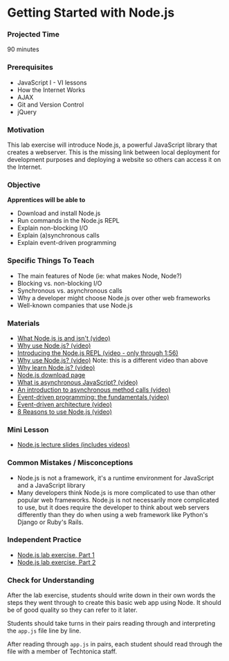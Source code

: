 # Getting Started with Node.js

### Projected Time
90 minutes

### Prerequisites
- JavaScript I - VI lessons
- How the Internet Works
- AJAX
- Git and Version Control
- jQuery

### Motivation
This lab exercise will introduce Node.js, a powerful JavaScript library that creates a webserver. This is the missing link between local deployment for development purposes and deploying a website so others can access it on the Internet.

### Objective
**Apprentices will be able to**
- Download and install Node.js
- Run commands in the Node.js REPL
- Explain non-blocking I/O
- Explain (a)synchronous calls
- Explain event-driven programming

### Specific Things To Teach
- The main features of Node (ie: what makes Node, Node?)
- Blocking vs. non-blocking I/O
- Synchronous vs. asynchronous calls
- Why a developer might choose Node.js over other web frameworks
- Well-known companies that use Node.js

### Materials

- [What Node.js is and isn't (video)](https://www.youtube.com/watch?v=YJUubJGuqb0)
- [Why use Node.js? (video)](https://www.youtube.com/watch?v=oBw5pV4Quu0)
- [Introducing the Node.js REPL (video - only through 1:56)](https://www.youtube.com/watch?v=Rri6pxBPZLw)
- [Why use Node.js? (video)](https://www.youtube.com/watch?v=zy8IOlIg3aw) Note: this is a different video than above
- [Why learn Node.js? (video)](https://www.youtube.com/watch?v=mCC5WGzx9Z8)
- [Node.js download page](https://nodejs.org/en/)
- [What is asynchronous JavaScript? (video)](https://www.youtube.com/watch?v=YxWMxJONp7E)
- [An introduction to asynchronous method calls (video)](https://www.youtube.com/watch?v=LxAfwwgiQq4)
- [Event-driven programming: the fundamentals (video)](https://www.youtube.com/watch?v=r0nYbDkK1AQ)
- [Event-driven architecture (video)](https://www.youtube.com/watch?v=XohG9yQe3Ps)
- [8 Reasons to use Node.js (video)](https://www.youtube.com/watch?v=BKorQQO4xtM)


### Mini Lesson
- [Node.js lecture slides (includes videos)](https://docs.google.com/presentation/d/1fMwUt4X5W5rps0jmThOT6iP1Ky3R8EBniPA4TY74jxQ/edit?usp=sharing)

### Common Mistakes / Misconceptions
- Node.js is not a framework, it's a runtime environment for JavaScript and a JavaScript library
- Many developers think Node.js is more complicated to use than other popular web frameworks. Node.js is not necessarily more complicated to use, but it does require the developer to think about web servers differently than they do when using a web framework like Python's Django or Ruby's Rails.


### Independent Practice

- [Node.js lab exercise, Part 1](/node-js/node-lab-exercise-part-1.md)
- [Node.js lab exercise, Part 2](/node-js/node-lab-exercise-part-2.md)


### Check for Understanding

After the lab exercise, students should write down in their own words the steps they went through to create this basic web app using Node. It should be of good quality so they can refer to it later.

Students should take turns in their pairs reading through and interpreting the `app.js` file line by line.

After reading through `app.js` in pairs, each student should read through the file with a member of Techtonica staff.
